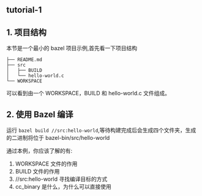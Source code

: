 ## tutorial-1

## 1. 项目结构
本节是一个最小的 bazel 项目示例,首先看一下项目结构
```
├── README.md
├── src
│   ├── BUILD
│   └── hello-world.c
└── WORKSPACE
```
可以看到由一个 WORKSPACE，BUILD 和 hello-world.c 文件组成。

## 2. 使用 Bazel 编译
运行 ```bazel build //src:hello-world```,等待构建完成后会生成四个文件夹，生成的二进制将位于 bazel-bin/src/hello-world

通过本例，你应该了解的有:
1. WORKSPACE 文件的作用
2. BUILD 文件的作用
3. //src:hello-world 寻找编译目标的方式
4. cc_binary 是什么，为什么可以直接使用

